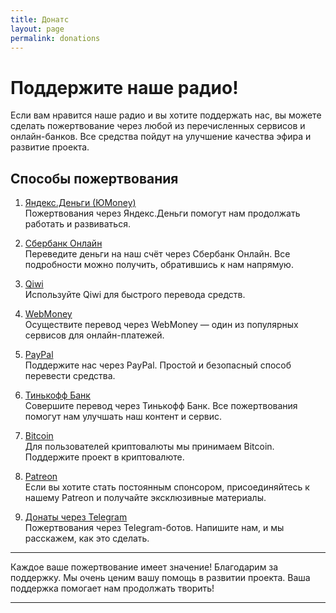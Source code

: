 ```yaml
---
title: Донатс
layout: page
permalink: donations
---
```


# Поддержите наше радио!

Если вам нравится наше радио и вы хотите поддержать нас, вы можете сделать пожертвование через любой из перечисленных сервисов и онлайн-банков. Все средства пойдут на улучшение качества эфира и развитие проекта.

## Способы пожертвования

1. [Яндекс.Деньги (ЮMoney)](https://money.yandex.ru/to/your_account)  
   Пожертвования через Яндекс.Деньги помогут нам продолжать работать и развиваться.

2. [Сбербанк Онлайн](https://online.sberbank.ru)  
   Переведите деньги на наш счёт через Сбербанк Онлайн. Все подробности можно получить, обратившись к нам напрямую.

3. [Qiwi](https://qiwi.com)  
   Используйте Qiwi для быстрого перевода средств.

4. [WebMoney](https://www.webmoney.ru)  
   Осуществите перевод через WebMoney — один из популярных сервисов для онлайн-платежей.

5. [PayPal](https://www.paypal.com)  
   Поддержите нас через PayPal. Простой и безопасный способ перевести средства.

6. [Тинькофф Банк](https://www.tinkoff.ru)  
   Совершите перевод через Тинькофф Банк. Все пожертвования помогут нам улучшать наш контент и сервис.

7. [Bitcoin](https://www.bitcoin.org)  
   Для пользователей криптовалюты мы принимаем Bitcoin. Поддержите проект в криптовалюте.

8. [Patreon](https://www.patreon.com)  
   Если вы хотите стать постоянным спонсором, присоединяйтесь к нашему Patreon и получайте эксклюзивные материалы.

9. [Донаты через Telegram](https://web.telegram.org)  
   Пожертвования через Telegram-ботов. Напишите нам, и мы расскажем, как это сделать.

---

Каждое ваше пожертвование имеет значение! Благодарим за поддержку. Мы очень ценим вашу помощь в развитии проекта. Ваша поддержка помогает нам продолжать творить!

---
